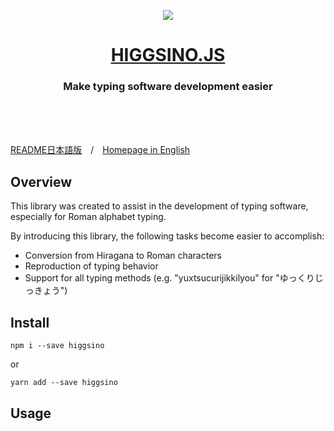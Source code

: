 <p align="center"><img src="https://user-images.githubusercontent.com/121548464/237051613-2c859c35-3695-4666-97b2-22acc667472f.svg" /></p>

<a href="https://higgsino.boson.jp/us">
<h1 align="center">
HIGGSINO.JS
</h1>
</a>

<h3 align="center" >
Make typing software development easier
</h3>

<br /><br /><br />

[README日本語版](https://github.com/Boson328/higgsino)　/　[Homepage in English](https://higgsino.boson.jp/us)

## Overview

This library was created to assist in the development of typing software, especially for Roman alphabet typing.

By introducing this library, the following tasks become easier to accomplish:

- Conversion from Hiragana to Roman characters
- Reproduction of typing behavior
- Support for all typing methods (e.g. "yuxtsucurijikkilyou" for "ゆっくりじっきょう")

## Install

```
npm i --save higgsino
```

or

```
yarn add --save higgsino
```

## Usage

##
